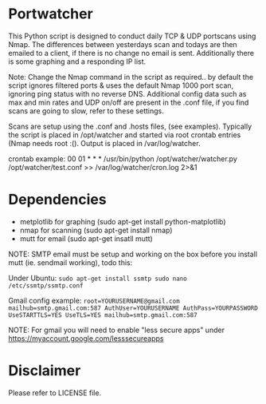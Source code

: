 # Portwatcher
This Python script is designed to conduct daily TCP & UDP portscans using Nmap. The differences between yesterdays scan and todays are then emailed to a client, if there is no change no email is sent. Additionally there is some graphing and a responding IP list.

Note: Change the Nmap command in the script as required.. by default the script ignores filtered ports & uses the default Nmap 1000 port scan, ignoring ping status with no reverse DNS. Additional config data such as max and min rates and UDP on/off are present in the .conf file, if you find scans are going to slow, refer to these settings.

Scans are setup using the .conf and .hosts files, (see examples).
Typically the script is placed in /opt/watcher and started via root crontab entries (Nmap needs root :(). 
Output is placed in /var/log/watcher.

crontab example:
00 01 * * * /usr/bin/python /opt/watcher/watcher.py /opt/watcher/test.conf >> /var/log/watcher/cron.log 2>&1

# Dependencies

  - metplotlib for graphing (sudo apt-get install python-matplotlib)
  - nmap for scanning (sudo apt-get install nmap)
  - mutt for email (sudo apt-get insatll mutt)

NOTE: SMTP email must be setup and working on the box before you install mutt (ie. sendmail working), todo this:

Under Ubuntu:
`sudo apt-get install ssmtp
sudo nano /etc/ssmtp/ssmtp.conf`

Gmail config example:
`root=YOURUSERNAME@gmail.com
mailhub=smtp.gmail.com:587
AuthUser=YOURUSERNAME
AuthPass=YOURPASSWORD
UseSTARTTLS=YES
UseTLS=YES
mailhub=smtp.gmail.com:587`

NOTE: For gmail you will need to enable "less secure apps" under https://myaccount.google.com/lesssecureapps

# Disclaimer

Please refer to LICENSE file.
